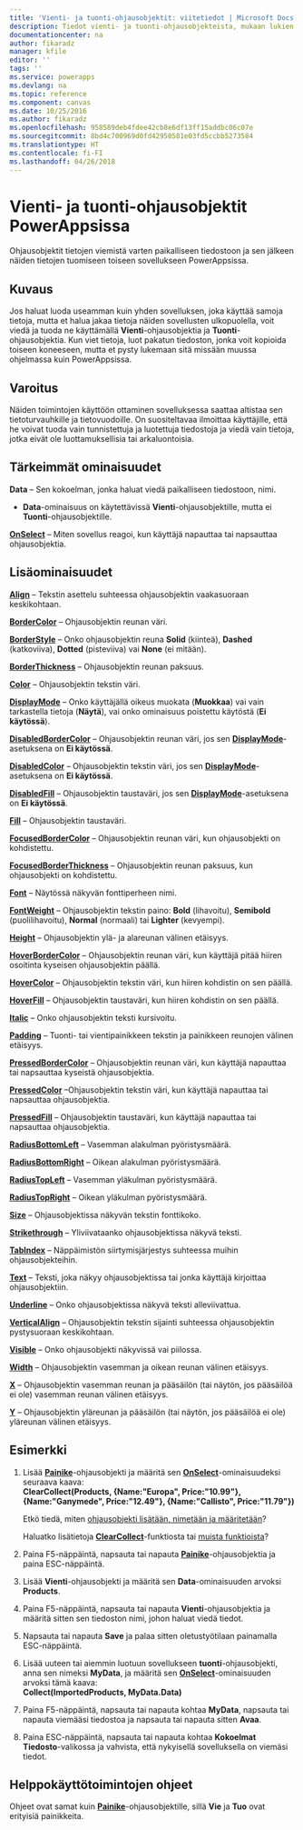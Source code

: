 ```yaml
---
title: 'Vienti- ja tuonti-ohjausobjektit: viitetiedot | Microsoft Docs'
description: Tiedot vienti- ja tuonti-ohjausobjekteista, mukaan lukien ominaisuudet ja esimerkit
documentationcenter: na
author: fikaradz
manager: kfile
editor: ''
tags: ''
ms.service: powerapps
ms.devlang: na
ms.topic: reference
ms.component: canvas
ms.date: 10/25/2016
ms.author: fikaradz
ms.openlocfilehash: 958589deb4fdee42cb8e6df13ff15addbc06c07e
ms.sourcegitcommit: 8bd4c700969d0fd42950581e03fd5ccbb5273584
ms.translationtype: HT
ms.contentlocale: fi-FI
ms.lasthandoff: 04/26/2018
---
```

# <a name="export-control-and-import-control-in-powerapps"></a>Vienti- ja tuonti-ohjausobjektit PowerAppsissa
Ohjausobjektit tietojen viemistä varten paikalliseen tiedostoon ja sen jälkeen näiden tietojen tuomiseen toiseen sovellukseen PowerAppsissa.

## <a name="description"></a>Kuvaus
Jos haluat luoda useamman kuin yhden sovelluksen, joka käyttää samoja tietoja, mutta et halua jakaa tietoja näiden sovellusten ulkopuolella, voit viedä ja tuoda ne käyttämällä **Vienti**-ohjausobjektia ja **Tuonti**-ohjausobjektia. Kun viet tietoja, luot pakatun tiedoston, jonka voit kopioida toiseen koneeseen, mutta et pysty lukemaan sitä missään muussa ohjelmassa kuin PowerAppsissa.

## <a name="warning"></a>Varoitus
Näiden toimintojen käyttöön ottaminen sovelluksessa saattaa altistaa sen tietoturvauhkille ja tietovuodoille.  On suositeltavaa ilmoittaa käyttäjille, että he voivat tuoda vain tunnistettuja ja luotettuja tiedostoja ja viedä vain tietoja, jotka eivät ole luottamuksellisia tai arkaluontoisia.

## <a name="key-properties"></a>Tärkeimmät ominaisuudet
**Data** – Sen kokoelman, jonka haluat viedä paikalliseen tiedostoon, nimi.

* **Data**-ominaisuus on käytettävissä **Vienti**-ohjausobjektille, mutta ei **Tuonti**-ohjausobjektille.

**[OnSelect](properties-core.md)** – Miten sovellus reagoi, kun käyttäjä napauttaa tai napsauttaa ohjausobjektia.

## <a name="additional-properties"></a>Lisäominaisuudet
**[Align](properties-text.md)**  – Tekstin asettelu suhteessa ohjausobjektin vaakasuoraan keskikohtaan.

**[BorderColor](properties-color-border.md)** – Ohjausobjektin reunan väri.

**[BorderStyle](properties-color-border.md)**  – Onko ohjausobjektin reuna **Solid** (kiinteä), **Dashed** (katkoviiva), **Dotted** (pisteviiva) vai **None** (ei mitään).

**[BorderThickness](properties-color-border.md)** – Ohjausobjektin reunan paksuus.

**[Color](properties-color-border.md)**  – Ohjausobjektin tekstin väri.

**[DisplayMode](properties-core.md)** – Onko käyttäjällä oikeus muokata (**Muokkaa**) vai vain tarkastella tietoja (**Näytä**), vai onko ominaisuus poistettu käytöstä (**Ei käytössä**).

**[DisabledBorderColor](properties-color-border.md)** – Ohjausobjektin reunan väri, jos sen **[DisplayMode](properties-core.md)**-asetuksena on **Ei käytössä**.

**[DisabledColor](properties-color-border.md)** – Ohjausobjektin tekstin väri, jos sen **[DisplayMode](properties-core.md)**-asetuksena on **Ei käytössä**.

**[DisabledFill](properties-color-border.md)** – Ohjausobjektin taustaväri, jos sen **[DisplayMode](properties-core.md)**-asetuksena on **Ei käytössä**.

**[Fill](properties-color-border.md)** – Ohjausobjektin taustaväri.

**[FocusedBorderColor](properties-color-border.md)**  – Ohjausobjektin reunan väri, kun ohjausobjekti on kohdistettu.

**[FocusedBorderThickness](properties-color-border.md)** – Ohjausobjektin reunan paksuus, kun ohjausobjekti on kohdistettu.

**[Font](properties-text.md)**  – Näytössä näkyvän fonttiperheen nimi.

**[FontWeight](properties-text.md)** – Ohjausobjektin tekstin paino: **Bold** (lihavoitu), **Semibold** (puolilihavoitu), **Normal** (normaali) tai **Lighter** (kevyempi).

**[Height](properties-size-location.md)** – Ohjausobjektin ylä- ja alareunan välinen etäisyys.

**[HoverBorderColor](properties-color-border.md)** – Ohjausobjektin reunan väri, kun käyttäjä pitää hiiren osoitinta kyseisen ohjausobjektin päällä.

**[HoverColor](properties-color-border.md)** – Ohjausobjektin tekstin väri, kun hiiren kohdistin on sen päällä.

**[HoverFill](properties-color-border.md)** – Ohjausobjektin taustaväri, kun hiiren kohdistin on sen päällä.

**[Italic](properties-text.md)** – Onko ohjausobjektin teksti kursivoitu.

**[Padding](properties-size-location.md)** – Tuonti- tai vientipainikkeen tekstin ja painikkeen reunojen välinen etäisyys.

**[PressedBorderColor](properties-color-border.md)** – Ohjausobjektin reunan väri, kun käyttäjä napauttaa tai napsauttaa kyseistä ohjausobjektia.

**[PressedColor](properties-color-border.md)** –Ohjausobjektin tekstin väri, kun käyttäjä napauttaa tai napsauttaa ohjausobjektia.

**[PressedFill](properties-color-border.md)** – Ohjausobjektin taustaväri, kun käyttäjä napauttaa tai napsauttaa ohjausobjektia.

**[RadiusBottomLeft](properties-size-location.md)** – Vasemman alakulman pyöristysmäärä.

**[RadiusBottomRight](properties-size-location.md)** – Oikean alakulman pyöristysmäärä.

**[RadiusTopLeft](properties-size-location.md)** – Vasemman yläkulman pyöristysmäärä.

**[RadiusTopRight](properties-size-location.md)** – Oikean yläkulman pyöristysmäärä.

**[Size](properties-text.md)** – Ohjausobjektissa näkyvän tekstin fonttikoko.

**[Strikethrough](properties-text.md)**  – Yliviivataanko ohjausobjektissa näkyvä teksti.

**[TabIndex](properties-accessibility.md)** – Näppäimistön siirtymisjärjestys suhteessa muihin ohjausobjekteihin.

**[Text](properties-core.md)**  – Teksti, joka näkyy ohjausobjektissa tai jonka käyttäjä kirjoittaa ohjausobjektiin.

**[Underline](properties-text.md)** – Onko ohjausobjektissa näkyvä teksti alleviivattua.

**[VerticalAlign](properties-text.md)** – Ohjausobjektin tekstin sijainti suhteessa ohjausobjektin pystysuoraan keskikohtaan.

**[Visible](properties-core.md)** – Onko ohjausobjekti näkyvissä vai piilossa.

**[Width](properties-size-location.md)** – Ohjausobjektin vasemman ja oikean reunan välinen etäisyys.

**[X](properties-size-location.md)** – Ohjausobjektin vasemman reunan ja pääsäilön (tai näytön, jos pääsäilöä ei ole) vasemman reunan välinen etäisyys.

**[Y](properties-size-location.md)** – Ohjausobjektin yläreunan ja pääsäilön (tai näytön, jos pääsäilöä ei ole) yläreunan välinen etäisyys.

## <a name="example"></a>Esimerkki
1. Lisää **[Painike](control-button.md)**-ohjausobjekti ja määritä sen **[OnSelect](properties-core.md)**-ominaisuudeksi seuraava kaava:
   <br>**ClearCollect(Products, {Name:"Europa", Price:"10.99"}, {Name:"Ganymede", Price:"12.49"}, {Name:"Callisto", Price:"11.79"})**
   
    Etkö tiedä, miten [ohjausobjekti lisätään, nimetään ja määritetään](../add-configure-controls.md)?
   
    Haluatko lisätietoja **[ClearCollect](../functions/function-clear-collect-clearcollect.md)**-funktiosta tai [muista funktioista](../formula-reference.md)?
2. Paina F5-näppäintä, napsauta tai napauta **[Painike](control-button.md)**-ohjausobjektia ja paina ESC-näppäintä.
3. Lisää **Vienti**-ohjausobjekti ja määritä sen **Data**-ominaisuuden arvoksi **Products**.
4. Paina F5-näppäintä, napsauta tai napauta **Vienti**-ohjausobjektia ja määritä sitten sen tiedoston nimi, johon haluat viedä tiedot.
5. Napsauta tai napauta **Save** ja palaa sitten oletustyötilaan painamalla ESC-näppäintä.
6. Lisää uuteen tai aiemmin luotuun sovellukseen **tuonti**-ohjausobjekti, anna sen nimeksi **MyData**, ja määritä sen **[OnSelect](properties-core.md)**-ominaisuuden arvoksi tämä kaava:<br>
   **Collect(ImportedProducts, MyData.Data)**
7. Paina F5-näppäintä, napsauta tai napauta kohtaa **MyData**, napsauta tai napauta viemääsi tiedostoa ja napsauta tai napauta sitten **Avaa**.
8. Paina ESC-näppäintä, napsauta tai napauta kohtaa **Kokoelmat** **Tiedosto**-valikossa ja vahvista, että nykyisellä sovelluksella on viemäsi tiedot.


## <a name="accessibility-guidelines"></a>Helppokäyttötoimintojen ohjeet
Ohjeet ovat samat kuin **[Painike](control-button.md)**-ohjausobjektille, sillä **Vie** ja **Tuo** ovat erityisiä painikkeita.
